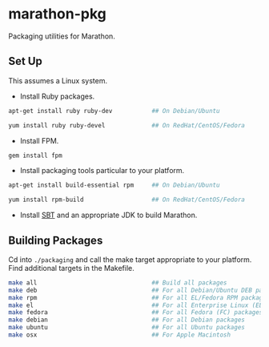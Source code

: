 marathon-pkg
============

Packaging utilities for Marathon.


Set Up
------

This assumes a Linux system.

* Install Ruby packages.

```bash
apt-get install ruby ruby-dev			## On Debian/Ubuntu
```

```bash
yum install ruby ruby-devel				## On RedHat/CentOS/Fedora
```

* Install FPM.

```bash
gem install fpm
```

* Install packaging tools particular to your platform.

```bash
apt-get install build-essential rpm		## On Debian/Ubuntu
```

```bash
yum install rpm-build                   ## On RedHat/CentOS/Fedora
```

* Install [SBT](http://www.scala-sbt.org/release/tutorial/Installing-sbt-on-Linux.html) and an appropriate JDK to build Marathon.

Building Packages
-----------------


Cd into `./packaging` and call the make target appropriate to your platform.
Find additional targets in the Makefile.

```bash
make all                                ## Build all packages
make deb                                ## For all Debian/Ubuntu DEB packages
make rpm                                ## For all EL/Fedora RPM packages
make el                                 ## For all Enterprise Linux (EL) packages
make fedora                             ## For all Fedora (FC) packages
make debian                             ## For all Debian packages
make ubuntu                             ## For all Ubuntu packages
make osx                                ## For Apple Macintosh
```
